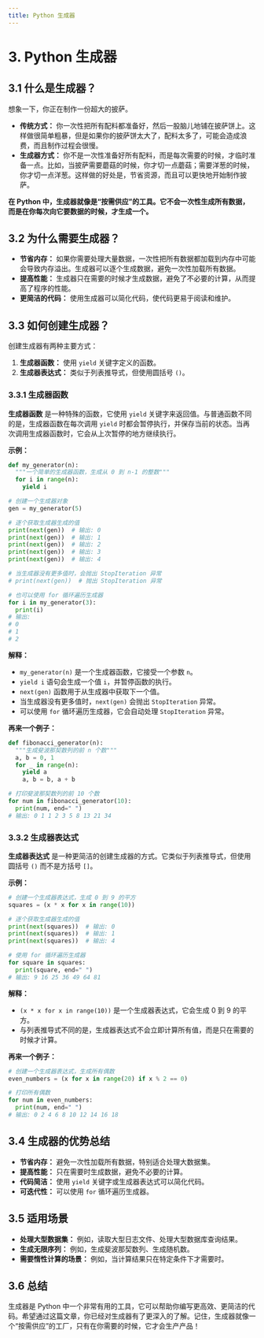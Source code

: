 ```yaml
---
title: Python 生成器
---
```


# 3. Python 生成器

## 3.1 什么是生成器？

想象一下，你正在制作一份超大的披萨。

*   **传统方式：** 你一次性把所有配料都准备好，然后一股脑儿地铺在披萨饼上。这样做很简单粗暴，但是如果你的披萨饼太大了，配料太多了，可能会造成浪费，而且制作过程会很慢。
*   **生成器方式：** 你不是一次性准备好所有配料，而是每次需要的时候，才临时准备一点。比如，当披萨需要蘑菇的时候，你才切一点蘑菇；需要洋葱的时候，你才切一点洋葱。这样做的好处是，节省资源，而且可以更快地开始制作披萨。

**在 Python 中，生成器就像是“按需供应”的工具。它不会一次性生成所有数据，而是在你每次向它要数据的时候，才生成一个。**

## 3.2 为什么需要生成器？

*   **节省内存：** 如果你需要处理大量数据，一次性把所有数据都加载到内存中可能会导致内存溢出。生成器可以逐个生成数据，避免一次性加载所有数据。
*   **提高性能：** 生成器只在需要的时候才生成数据，避免了不必要的计算，从而提高了程序的性能。
*   **更简洁的代码：** 使用生成器可以简化代码，使代码更易于阅读和维护。

## 3.3 如何创建生成器？

创建生成器有两种主要方式：

1.  **生成器函数：** 使用 `yield` 关键字定义的函数。
2.  **生成器表达式：** 类似于列表推导式，但使用圆括号 `()`。

### 3.3.1 生成器函数

**生成器函数** 是一种特殊的函数，它使用 `yield` 关键字来返回值。与普通函数不同的是，生成器函数在每次调用 `yield` 时都会暂停执行，并保存当前的状态。当再次调用生成器函数时，它会从上次暂停的地方继续执行。

**示例：**

```python
def my_generator(n):
  """一个简单的生成器函数，生成从 0 到 n-1 的整数"""
  for i in range(n):
    yield i

# 创建一个生成器对象
gen = my_generator(5)

# 逐个获取生成器生成的值
print(next(gen))  # 输出: 0
print(next(gen))  # 输出: 1
print(next(gen))  # 输出: 2
print(next(gen))  # 输出: 3
print(next(gen))  # 输出: 4

# 当生成器没有更多值时，会抛出 StopIteration 异常
# print(next(gen))  # 抛出 StopIteration 异常

# 也可以使用 for 循环遍历生成器
for i in my_generator(3):
  print(i)
# 输出:
# 0
# 1
# 2
```

**解释：**

*   `my_generator(n)` 是一个生成器函数，它接受一个参数 `n`。
*   `yield i` 语句会生成一个值 `i`，并暂停函数的执行。
*   `next(gen)` 函数用于从生成器中获取下一个值。
*   当生成器没有更多值时，`next(gen)` 会抛出 `StopIteration` 异常。
*   可以使用 `for` 循环遍历生成器，它会自动处理 `StopIteration` 异常。

**再来一个例子：**

```python
def fibonacci_generator(n):
  """生成斐波那契数列的前 n 个数"""
  a, b = 0, 1
  for _ in range(n):
    yield a
    a, b = b, a + b

# 打印斐波那契数列的前 10 个数
for num in fibonacci_generator(10):
  print(num, end=" ")
# 输出: 0 1 1 2 3 5 8 13 21 34
```

### 3.3.2 生成器表达式

**生成器表达式** 是一种更简洁的创建生成器的方式。它类似于列表推导式，但使用圆括号 `()` 而不是方括号 `[]`。

**示例：**

```python
# 创建一个生成器表达式，生成 0 到 9 的平方
squares = (x * x for x in range(10))

# 逐个获取生成器生成的值
print(next(squares))  # 输出: 0
print(next(squares))  # 输出: 1
print(next(squares))  # 输出: 4

# 使用 for 循环遍历生成器
for square in squares:
  print(square, end=" ")
# 输出: 9 16 25 36 49 64 81
```

**解释：**

*   `(x * x for x in range(10))` 是一个生成器表达式，它会生成 0 到 9 的平方。
*   与列表推导式不同的是，生成器表达式不会立即计算所有值，而是只在需要的时候才计算。

**再来一个例子：**

```python
# 创建一个生成器表达式，生成所有偶数
even_numbers = (x for x in range(20) if x % 2 == 0)

# 打印所有偶数
for num in even_numbers:
  print(num, end=" ")
# 输出: 0 2 4 6 8 10 12 14 16 18
```

## 3.4 生成器的优势总结

*   **节省内存：** 避免一次性加载所有数据，特别适合处理大数据集。
*   **提高性能：** 只在需要时生成数据，避免不必要的计算。
*   **代码简洁：** 使用 `yield` 关键字或生成器表达式可以简化代码。
*   **可迭代性：** 可以使用 `for` 循环遍历生成器。

## 3.5 适用场景

*   **处理大型数据集：** 例如，读取大型日志文件、处理大型数据库查询结果。
*   **生成无限序列：** 例如，生成斐波那契数列、生成随机数。
*   **需要惰性计算的场景：** 例如，当计算结果只在特定条件下才需要时。

## 3.6 总结

生成器是 Python 中一个非常有用的工具，它可以帮助你编写更高效、更简洁的代码。希望通过这篇文章，你已经对生成器有了更深入的了解。记住，生成器就像一个“按需供应”的工厂，只有在你需要的时候，它才会生产产品！
